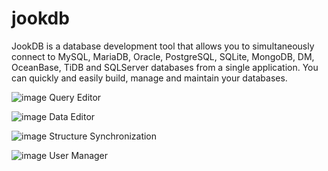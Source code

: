 # jookdb
JookDB is a database development tool that allows you to simultaneously connect to MySQL, MariaDB, Oracle, PostgreSQL, SQLite, MongoDB, DM, OceanBase, TiDB and SQLServer databases from a single application. You can quickly and easily build, manage and maintain your databases.

![image](https://github.com/jooksoft/jookdb/blob/main/img/demo/query_editor.png)
Query Editor

![image](https://github.com/jooksoft/jookdb/blob/main/img/demo/data_editor.png)
Data Editor

![image](https://github.com/jooksoft/jookdb/blob/main/img/demo/structure_synchronization.png)
Structure Synchronization

![image](https://github.com/jooksoft/jookdb/blob/main/img/demo/user_manager.png)
User Manager
